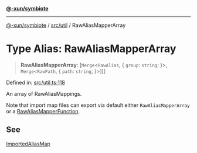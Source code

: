 [**@-xun/symbiote**](../../../README.md)

***

[@-xun/symbiote](../../../README.md) / [src/util](../README.md) / RawAliasMapperArray

# Type Alias: RawAliasMapperArray

> **RawAliasMapperArray**: \[`Merge`\<`RawAlias`, \{ `group`: `string`; \}\>, `Merge`\<`RawPath`, \{ `path`: `string`; \}\>\][]

Defined in: [src/util.ts:118](https://github.com/Xunnamius/symbiote/blob/892f2824ac6ba0b778715e945397d1bc643ed619/src/util.ts#L118)

An array of RawAliasMappings.

Note that import map files can export via default either
`RawAliasMapperArray` or a [RawAliasMapperFunction](RawAliasMapperFunction.md).

## See

[ImportedAliasMap](ImportedAliasMap.md)
